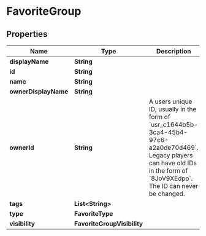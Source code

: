 

# FavoriteGroup



## Properties

| Name | Type | Description | Notes |
|------------ | ------------- | ------------- | -------------|
|**displayName** | **String** |  |  |
|**id** | **String** |  |  |
|**name** | **String** |  |  |
|**ownerDisplayName** | **String** |  |  |
|**ownerId** | **String** | A users unique ID, usually in the form of &#x60;usr_c1644b5b-3ca4-45b4-97c6-a2a0de70d469&#x60;. Legacy players can have old IDs in the form of &#x60;8JoV9XEdpo&#x60;. The ID can never be changed. |  |
|**tags** | **List&lt;String&gt;** |   |  |
|**type** | **FavoriteType** |  |  |
|**visibility** | **FavoriteGroupVisibility** |  |  |



